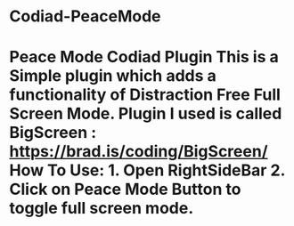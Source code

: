 # Codiad-PeaceMode
# Peace Mode Codiad Plugin  This is a Simple plugin which adds a functionality of Distraction Free Full Screen Mode.  Plugin I used is called BigScreen : https://brad.is/coding/BigScreen/  How To Use: 1. Open RightSideBar 2. Click on Peace Mode Button to toggle full screen mode.
